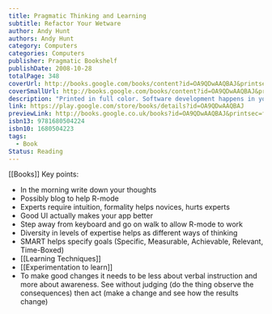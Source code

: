 ```yaml
---
title: Pragmatic Thinking and Learning
subtitle: Refactor Your Wetware
author: Andy Hunt
authors: Andy Hunt
category: Computers
categories: Computers
publisher: Pragmatic Bookshelf
publishDate: 2008-10-28
totalPage: 348
coverUrl: http://books.google.com/books/content?id=OA9QDwAAQBAJ&printsec=frontcover&img=1&zoom=1&edge=curl&source=gbs_api
coverSmallUrl: http://books.google.com/books/content?id=OA9QDwAAQBAJ&printsec=frontcover&img=1&zoom=5&edge=curl&source=gbs_api
description: "Printed in full color. Software development happens in your head. Not in an editor, IDE, or designtool. You're well educated on how to work with software and hardware, but what about wetware--our own brains? Learning new skills and new technology is critical to your career, and it's all in your head. In this book by Andy Hunt, you'll learn how our brains are wired, and how to take advantage of your brain's architecture. You'll learn new tricks and tipsto learn more, faster, and retain more of what you learn. You need a pragmatic approach to thinking and learning. You need to Refactor Your Wetware. Programmers have to learn constantly; not just the stereotypical new technologies, but also the problem domain of the application, the whims of the user community, the quirks of your teammates, the shifting sands of the industry, and the evolving characteristics of the project itself as it is built. We'll journey together through bits of cognitive and neuroscience, learning and behavioral theory. You'll see some surprising aspects of how our brains work, and how you can take advantage of the system to improve your own learning and thinking skills. In this book you'll learn how to: Use the Dreyfus Model of Skill Acquisition to become more expert Leverage the architecture of the brain to strengthen different thinking modes Avoid common &quot;known bugs&quot; in your mind Learn more deliberately and more effectively Manage knowledge more efficiently"
link: https://play.google.com/store/books/details?id=OA9QDwAAQBAJ
previewLink: http://books.google.co.uk/books?id=OA9QDwAAQBAJ&printsec=frontcover&dq=Pragmatic+Thinking&hl=&as_pt=BOOKS&cd=1&source=gbs_api
isbn13: 9781680504224
isbn10: 1680504223
tags:
  - Book
Status: Reading
---
```

[[Books]]
Key points:
- In the morning write down your thoughts
- Possibly blog to help R-mode 
- Experts require intuition, formality helps novices, hurts experts
- Good UI actually makes your app better
- Step away from keyboard and go on walk to allow R-mode to work
- Diversity in levels of expertise helps as different ways of thinking
- SMART helps specify goals (Specific, Measurable, Achievable, Relevant, Time-Boxed)
- [[Learning Techniques]]
- [[Experimentation to learn]]
- To make good changes it needs to be less about verbal instruction and more about awareness. See without judging (do the thing observe the consequences) then act (make a change and see how the results change)